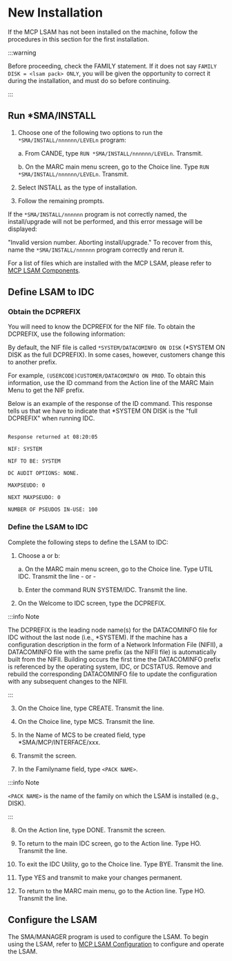 # New Installation

If the MCP LSAM has not been installed on the machine, follow the procedures in this section for the first installation.

:::warning 

Before proceeding, check the FAMILY statement. If it does not say ```FAMILY DISK = <lsam pack> ONLY```, you will be given the opportunity to correct it during the installation, and must do so before continuing.

:::

## Run *SMA/INSTALL

1. Choose one of the following two options to run the ```*SMA/INSTALL/nnnnnn/LEVELn``` program:

    a. From CANDE, type ```RUN *SMA/INSTALL/nnnnnn/LEVELn```. Transmit.

    b. On the MARC main menu screen, go to the Choice line. Type ```RUN *SMA/INSTALL/nnnnnn/LEVELn```. Transmit.

2. Select INSTALL as the type of installation.

3. Follow the remaining prompts.

If the ```*SMA/INSTALL/nnnnnn``` program is not correctly named, the install/upgrade will not be performed, and this error message will be displayed:

"Invalid version number. Aborting install/upgrade." To recover from this, name the ```*SMA/INSTALL/nnnnnn``` program correctly and rerun it.

For a list of files which are installed with the MCP LSAM, please refer to [MCP LSAM Components](../operations-and-components/core-programs-and-files).

## Define LSAM to IDC

### Obtain the DCPREFIX

You will need to know the DCPREFIX for the NIF file. To obtain the DCPREFIX, use the following information:

By default, the NIF file is called ```*SYSTEM/DATACOMINFO ON DISK``` (*SYSTEM ON DISK as the full DCPREFIX). In some cases, however, customers change this to another prefix.

For example, ```(USERCODE)CUSTOMER/DATACOMINFO ON PROD```. To obtain this information, use the ID command from the Action line of the MARC Main Menu to get the NIF prefix.

Below is an example of the response of the ID command. This response tells us that we have to indicate that *SYSTEM ON DISK is the "full DCPREFIX" when running IDC.

```

Response returned at 08:20:05

NIF: SYSTEM

NIF TO BE: SYSTEM

DC AUDIT OPTIONS: NONE.

MAXPSEUDO: 0

NEXT MAXPSEUDO: 0

NUMBER OF PSEUDOS IN-USE: 100

```

### Define the LSAM to IDC

Complete the following steps to define the LSAM to IDC:

1. Choose a or b:

    a. On the MARC main menu screen, go to the Choice line. Type UTIL IDC. Transmit the line - or -

    b. Enter the command RUN SYSTEM/IDC. Transmit the line.

2. On the Welcome to IDC screen, type the DCPREFIX.


:::info Note 

The DCPREFIX is the leading node name(s) for the DATACOMINFO file for IDC without the last node (i.e., *SYSTEM). If the machine has a configuration description in the form of a Network Information File (NIFII), a DATACOMINFO file with the same prefix (as the NIFII file) is automatically built from the NIFII. Building occurs the first time the DATACOMINFO prefix is referenced by the operating system, IDC, or DCSTATUS. Remove and rebuild the corresponding DATACOMINFO file to update the configuration with any subsequent changes to the NIFII.

:::

3. On the Choice line, type CREATE. Transmit the line.

4. On the Choice line, type MCS. Transmit the line.

5. In the Name of MCS to be created field, type *SMA/MCP/INTERFACE/xxx.

6. Transmit the screen.

7. In the Familyname field, type ```<PACK NAME>```.

:::info Note 

```<PACK NAME>``` is the name of the family on which the LSAM is installed (e.g., DISK).

:::

8. On the Action line, type DONE. Transmit the screen.

9. To return to the main IDC screen, go to the Action line. Type HO. Transmit the line.

10. To exit the IDC Utility, go to the Choice line. Type BYE. Transmit the line.

11. Type YES and transmit to make your changes permanent.

12. To return to the MARC main menu, go to the Action line. Type HO. Transmit the line.

## Configure the LSAM

The SMA/MANAGER program is used to configure the LSAM. To begin using the LSAM, refer to [MCP LSAM Configuration](../configuration/mcp-lsam-configuration) to configure and operate the LSAM.